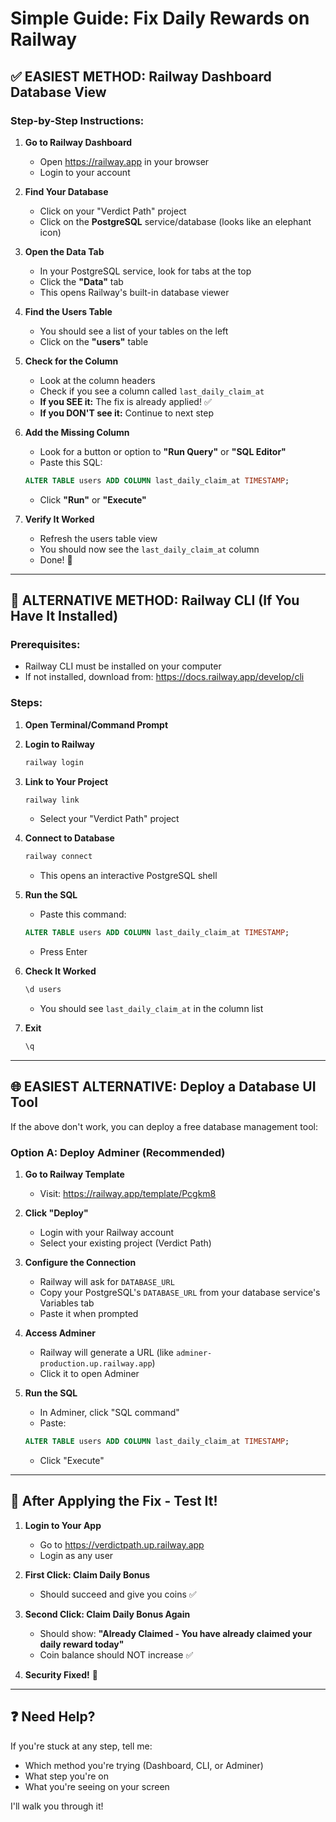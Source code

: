 # Simple Guide: Fix Daily Rewards on Railway

## ✅ EASIEST METHOD: Railway Dashboard Database View

### Step-by-Step Instructions:

1. **Go to Railway Dashboard**
   - Open https://railway.app in your browser
   - Login to your account

2. **Find Your Database**
   - Click on your "Verdict Path" project
   - Click on the **PostgreSQL** service/database (looks like an elephant icon)

3. **Open the Data Tab**
   - In your PostgreSQL service, look for tabs at the top
   - Click the **"Data"** tab
   - This opens Railway's built-in database viewer

4. **Find the Users Table**
   - You should see a list of your tables on the left
   - Click on the **"users"** table

5. **Check for the Column**
   - Look at the column headers
   - Check if you see a column called `last_daily_claim_at`
   - **If you SEE it:** The fix is already applied! ✅
   - **If you DON'T see it:** Continue to next step

6. **Add the Missing Column**
   - Look for a button or option to **"Run Query"** or **"SQL Editor"**
   - Paste this SQL:
   ```sql
   ALTER TABLE users ADD COLUMN last_daily_claim_at TIMESTAMP;
   ```
   - Click **"Run"** or **"Execute"**

7. **Verify It Worked**
   - Refresh the users table view
   - You should now see the `last_daily_claim_at` column
   - Done! 🎉

---

## 🔧 ALTERNATIVE METHOD: Railway CLI (If You Have It Installed)

### Prerequisites:
- Railway CLI must be installed on your computer
- If not installed, download from: https://docs.railway.app/develop/cli

### Steps:

1. **Open Terminal/Command Prompt**

2. **Login to Railway**
   ```bash
   railway login
   ```

3. **Link to Your Project**
   ```bash
   railway link
   ```
   - Select your "Verdict Path" project

4. **Connect to Database**
   ```bash
   railway connect
   ```
   - This opens an interactive PostgreSQL shell

5. **Run the SQL**
   - Paste this command:
   ```sql
   ALTER TABLE users ADD COLUMN last_daily_claim_at TIMESTAMP;
   ```
   - Press Enter

6. **Check It Worked**
   ```sql
   \d users
   ```
   - You should see `last_daily_claim_at` in the column list

7. **Exit**
   ```sql
   \q
   ```

---

## 🌐 EASIEST ALTERNATIVE: Deploy a Database UI Tool

If the above don't work, you can deploy a free database management tool:

### Option A: Deploy Adminer (Recommended)

1. **Go to Railway Template**
   - Visit: https://railway.app/template/Pcgkm8

2. **Click "Deploy"**
   - Login with your Railway account
   - Select your existing project (Verdict Path)

3. **Configure the Connection**
   - Railway will ask for `DATABASE_URL`
   - Copy your PostgreSQL's `DATABASE_URL` from your database service's Variables tab
   - Paste it when prompted

4. **Access Adminer**
   - Railway will generate a URL (like `adminer-production.up.railway.app`)
   - Click it to open Adminer

5. **Run the SQL**
   - In Adminer, click "SQL command"
   - Paste:
   ```sql
   ALTER TABLE users ADD COLUMN last_daily_claim_at TIMESTAMP;
   ```
   - Click "Execute"

---

## 🧪 After Applying the Fix - Test It!

1. **Login to Your App**
   - Go to https://verdictpath.up.railway.app
   - Login as any user

2. **First Click: Claim Daily Bonus**
   - Should succeed and give you coins ✅

3. **Second Click: Claim Daily Bonus Again**
   - Should show: **"Already Claimed - You have already claimed your daily reward today"**
   - Coin balance should NOT increase ✅

4. **Security Fixed!** 🎉

---

## ❓ Need Help?

If you're stuck at any step, tell me:
- Which method you're trying (Dashboard, CLI, or Adminer)
- What step you're on
- What you're seeing on your screen

I'll walk you through it!
